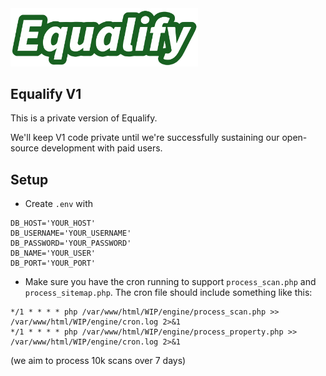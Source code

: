 <img src="logo.svg" alt="Equalify Logo" width="300">

## Equalify V1

This is a private version of Equalify.

We'll keep V1 code private until we're successfully sustaining our open-source development with paid users.

## Setup
- Create `.env` with
```
DB_HOST='YOUR_HOST'
DB_USERNAME='YOUR_USERNAME'
DB_PASSWORD='YOUR_PASSWORD'
DB_NAME='YOUR_USER'
DB_PORT='YOUR_PORT'
```
- Make sure you have the cron running to support `process_scan.php` and `process_sitemap.php`. The cron file should include something like this:
```
*/1 * * * * php /var/www/html/WIP/engine/process_scan.php >> /var/www/html/WIP/engine/cron.log 2>&1
*/1 * * * * php /var/www/html/WIP/engine/process_property.php >> /var/www/html/WIP/engine/cron.log 2>&1
```
(we aim to process 10k scans over 7 days)